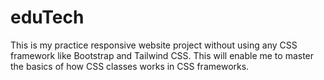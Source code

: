 # eduTech
This is my practice responsive website project without using any CSS framework like Bootstrap and Tailwind CSS. This will enable me to master the basics of how CSS classes works in CSS frameworks.
